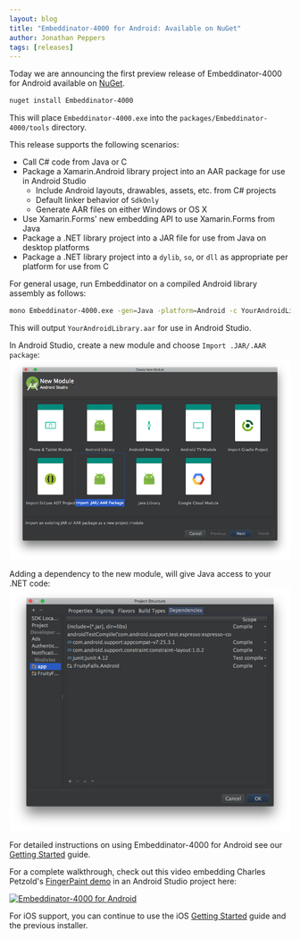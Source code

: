 ```yaml
---
layout: blog
title: "Embeddinator-4000 for Android: Available on NuGet"
author: Jonathan Peppers
tags: [releases]
---
```

Today we are announcing the first preview release of Embeddinator-4000 for Android available on [NuGet](https://www.nuget.org/packages/Embeddinator-4000/).

```bash
nuget install Embeddinator-4000
```

This will place `Embeddinator-4000.exe` into the `packages/Embeddinator-4000/tools` directory.

This release supports the following scenarios:
* Call C# code from Java or C
* Package a Xamarin.Android library project into an AAR package for use in Android Studio
  * Include Android layouts, drawables, assets, etc. from C# projects
  * Default linker behavior of `SdkOnly`
  * Generate AAR files on either Windows or OS X
* Use Xamarin.Forms' new embedding API to use Xamarin.Forms from Java
* Package a .NET library project into a JAR file for use from Java on desktop platforms
* Package a .NET library project into a `dylib`, `so`, or `dll` as appropriate per platform for use from C

For general usage, run Embeddinator on a compiled Android library assembly as follows:

```bash
mono Embeddinator-4000.exe -gen=Java -platform=Android -c YourAndroidLibrary.dll
```

This will output `YourAndroidLibrary.aar` for use in Android Studio.

In Android Studio, create a new module and choose `Import .JAR/.AAR package`:
![Import AAR Package](/images/e4k-android-studio-import.png)

Adding a dependency to the new module, will give Java access to your .NET code:
![Add Module Dependency](/images/e4k-android-studio-dep.png)

For detailed instructions on using Embeddinator-4000 for Android see our [Getting Started](https://mono.github.io/Embeddinator-4000/getting-started-java-android.html) guide.

For a complete walkthrough, check out this video embedding Charles Petzold's [FingerPaint demo](https://developer.xamarin.com/samples/monodroid/ApplicationFundamentals/FingerPaint/) in an Android Studio project here:

[![Embeddinator-4000 for Android](https://img.youtube.com/vi/ZVcrXUpCNpI/0.jpg)](https://www.youtube.com/watch?v=ZVcrXUpCNpI)

For iOS support, you can continue to use the iOS [Getting Started](https://mono.github.io/Embeddinator-4000/getting-started-objc-ios.html) guide and the previous installer.